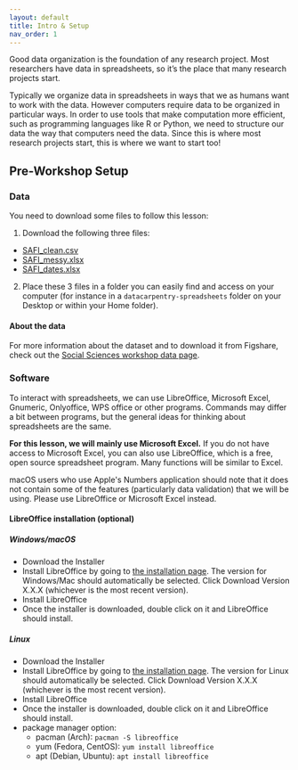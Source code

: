 ```yaml
---
layout: default
title: Intro & Setup
nav_order: 1
---
```


Good data organization is the foundation of any research project. Most researchers have data in spreadsheets, so it’s the place that many research projects start.

Typically we organize data in spreadsheets in ways that we as humans want to work with the data. However computers require data to be organized in particular ways. In order to use tools that make computation more efficient, such as programming languages like R or Python, we need to structure our data the way that computers need the data. Since this is where most research projects start, this is where we want to start too!

## Pre-Workshop Setup

### Data

You need to download some files to follow this lesson:

1. Download the following three files:
* [SAFI_clean.csv](https://ndownloader.figshare.com/files/11492171)
* [SAFI_messy.xlsx](https://ndownloader.figshare.com/files/11502824)
* [SAFI_dates.xlsx](https://ndownloader.figshare.com/files/11502827)

2. Place these 3 files in a folder you can easily find and access on your computer (for instance in a `datacarpentry-spreadsheets` folder on your Desktop or within your Home folder).

#### About the data

For more information about the dataset and to download it from Figshare, check out the [Social Sciences workshop data page](http://www.datacarpentry.org/socialsci-workshop/data).

### Software

To interact with spreadsheets, we can use LibreOffice, Microsoft Excel, Gnumeric, Onlyoffice, WPS office or other programs. Commands may differ a bit between programs, but the general ideas for thinking about spreadsheets are the same.

**For this lesson, we will mainly use Microsoft Excel.** If you do not have access to Microsoft Excel, you can also use LibreOffice, which is a free, open source spreadsheet program. Many functions will be similar to Excel. 

macOS users who use Apple's Numbers application should note that it does not contain some of the features (particularly data validation) that we will be using. Please use LibreOffice or Microsoft Excel instead.

#### LibreOffice installation (optional)

##### Windows/macOS

- Download the Installer
- Install LibreOffice by going to [the installation page](https://www.libreoffice.org/download/libreoffice-fresh/). The version for Windows/Mac should automatically be selected. Click Download Version X.X.X (whichever is the most recent version).
- Install LibreOffice
- Once the installer is downloaded, double click on it and LibreOffice should install.

##### Linux

- Download the Installer
- Install LibreOffice by going to [the installation page](https://www.libreoffice.org/download/libreoffice-fresh/). The version for Linux should automatically be selected. Click Download Version X.X.X (whichever is the most recent version).
- Install LibreOffice
- Once the installer is downloaded, double click on it and LibreOffice should install.
- package manager option:
   * pacman (Arch): `pacman -S libreoffice`
   * yum (Fedora, CentOS): `yum install libreoffice`
   * apt (Debian, Ubuntu): `apt install libreoffice`

